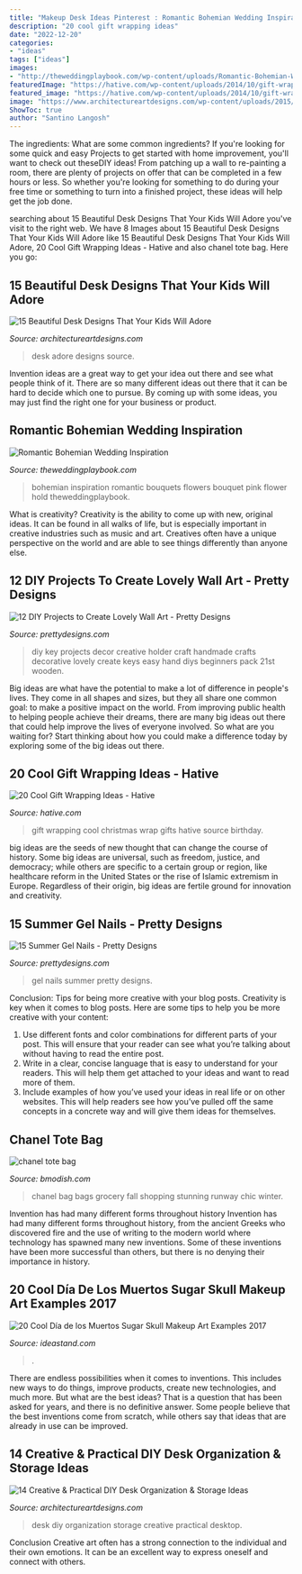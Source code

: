 ```yaml
---
title: "Makeup Desk Ideas Pinterest : Romantic Bohemian Wedding Inspiration"
description: "20 cool gift wrapping ideas"
date: "2022-12-20"
categories:
- "ideas"
tags: ["ideas"]
images:
- "http://theweddingplaybook.com/wp-content/uploads/Romantic-Bohemian-Wedding-Inspiration-Pink-Red-Flower-Bouquet.jpg"
featuredImage: "https://hative.com/wp-content/uploads/2014/10/gift-wrapping-ideas/6-cool-gift-wrapping-ideas.jpg"
featured_image: "https://hative.com/wp-content/uploads/2014/10/gift-wrapping-ideas/6-cool-gift-wrapping-ideas.jpg"
image: "https://www.architectureartdesigns.com/wp-content/uploads/2015/03/14-Creative-Practical-DIY-Desk-Organization-Storage-Ideas-12.jpg"
ShowToc: true
author: "Santino Langosh"
---
```



The ingredients: What are some common ingredients?
If you're looking for some quick and easy Projects to get started with home improvement, you'll want to check out theseDIY ideas! From patching up a wall to re-painting a room, there are plenty of projects on offer that can be completed in a few hours or less. So whether you're looking for something to do during your free time or something to turn into a finished project, these ideas will help get the job done.

	

		
searching about 15 Beautiful Desk Designs That Your Kids Will Adore you've visit to the right web. We have 8 Images about 15 Beautiful Desk Designs That Your Kids Will Adore like 15 Beautiful Desk Designs That Your Kids Will Adore, 20 Cool Gift Wrapping Ideas - Hative and also chanel tote bag. Here you go:
		
    
## 15 Beautiful Desk Designs That Your Kids Will Adore

<img loading=lazy src="https://www.architectureartdesigns.com/wp-content/uploads/2016/10/12-14.jpg" onerror="this.onerror=null;this.src='https://tse2.mm.bing.net/th?id=OIP.1ichlFUwPI0kzJhhWf-F_QHaJ3&amp;pid=15.1';" alt="15 Beautiful Desk Designs That Your Kids Will Adore">

_Source: architectureartdesigns.com_

>desk adore designs source. 

	

Invention ideas are a great way to get your idea out there and see what people think of it. There are so many different ideas out there that it can be hard to decide which one to pursue. By coming up with some ideas, you may just find the right one for your business or product.

    
## Romantic Bohemian Wedding Inspiration

<img loading=lazy src="http://theweddingplaybook.com/wp-content/uploads/Romantic-Bohemian-Wedding-Inspiration-Pink-Red-Flower-Bouquet.jpg" onerror="this.onerror=null;this.src='https://tse3.mm.bing.net/th?id=OIP.UJT0K2C5pfR-mL4OFCrQugHaLH&amp;pid=15.1';" alt="Romantic Bohemian Wedding Inspiration">

_Source: theweddingplaybook.com_

>bohemian inspiration romantic bouquets flowers bouquet pink flower hold theweddingplaybook. 

	

What is creativity?
Creativity is the ability to come up with new, original ideas. It can be found in all walks of life, but is especially important in creative industries such as music and art. Creatives often have a unique perspective on the world and are able to see things differently than anyone else.

    
## 12 DIY Projects To Create Lovely Wall Art - Pretty Designs

<img loading=lazy src="https://www.prettydesigns.com/wp-content/uploads/2014/12/Decorative-Wall-Art.jpg" onerror="this.onerror=null;this.src='https://tse3.mm.bing.net/th?id=OIP.Au9dDoW2gzPS69EPkhf2awHaTa&amp;pid=15.1';" alt="12 DIY Projects to Create Lovely Wall Art - Pretty Designs">

_Source: prettydesigns.com_

>diy key projects decor creative holder craft handmade crafts decorative lovely create keys easy hand diys beginners pack 21st wooden. 

	

Big ideas are what have the potential to make a lot of difference in people's lives. They come in all shapes and sizes, but they all share one common goal: to make a positive impact on the world. From improving public health to helping people achieve their dreams, there are many big ideas out there that could help improve the lives of everyone involved. So what are you waiting for? Start thinking about how you could make a difference today by exploring some of the big ideas out there.

    
## 20 Cool Gift Wrapping Ideas - Hative

<img loading=lazy src="https://hative.com/wp-content/uploads/2014/10/gift-wrapping-ideas/6-cool-gift-wrapping-ideas.jpg" onerror="this.onerror=null;this.src='https://tse1.mm.bing.net/th?id=OIP.ivXrF4FtlkXiWM2FG96I5gHaI0&amp;pid=15.1';" alt="20 Cool Gift Wrapping Ideas - Hative">

_Source: hative.com_

>gift wrapping cool christmas wrap gifts hative source birthday. 

	

big ideas are the seeds of new thought that can change the course of history. Some big ideas are universal, such as freedom, justice, and democracy; while others are specific to a certain group or region, like healthcare reform in the United States or the rise of Islamic extremism in Europe. Regardless of their origin, big ideas are fertile ground for innovation and creativity.

    
## 15 Summer Gel Nails - Pretty Designs

<img loading=lazy src="http://www.prettydesigns.com/wp-content/uploads/2014/07/Pretty-Gel-Nails.jpg" onerror="this.onerror=null;this.src='https://tse1.mm.bing.net/th?id=OIP.3g0jgPTI7vuY8WvC-db2pQHaHb&amp;pid=15.1';" alt="15 Summer Gel Nails - Pretty Designs">

_Source: prettydesigns.com_

>gel nails summer pretty designs. 

	

Conclusion: Tips for being more creative with your blog posts.
Creativity is key when it comes to blog posts. Here are some tips to help you be more creative with your content: 
1. Use different fonts and color combinations for different parts of your post. This will ensure that your reader can see what you’re talking about without having to read the entire post. 
2. Write in a clear, concise language that is easy to understand for your readers. This will help them get attached to your ideas and want to read more of them. 
3. Include examples of how you’ve used your ideas in real life or on other websites. This will help readers see how you’ve pulled off the same concepts in a concrete way and will give them ideas for themselves. 

    
## Chanel Tote Bag

<img loading=lazy src="https://bmodish.com/wp-content/uploads/2014/03/chanel-tote-bag.jpg" onerror="this.onerror=null;this.src='https://tse2.mm.bing.net/th?id=OIP.VydJTpz0eiGpBLCFu62VBQHaLH&amp;pid=15.1';" alt="chanel tote bag">

_Source: bmodish.com_

>chanel bag bags grocery fall shopping stunning runway chic winter. 

	

Invention has had many different forms throughout history
Invention has had many different forms throughout history, from the ancient Greeks who discovered fire and the use of writing to the modern world where technology has spawned many new inventions. Some of these inventions have been more successful than others, but there is no denying their importance in history.

    
## 20 Cool Día De Los Muertos Sugar Skull Makeup Art Examples 2017

<img loading=lazy src="https://ideastand.com/wp-content/uploads/2014/05/dia-de-los-muertos/7-sugar-skull-makeup.jpg" onerror="this.onerror=null;this.src='https://tse1.mm.bing.net/th?id=OIP.KgmyJpBLJddQZQCHtlpZhgHaKG&amp;pid=15.1';" alt="20 Cool Día de los Muertos Sugar Skull Makeup Art Examples 2017">

_Source: ideastand.com_

>. 

	

There are endless possibilities when it comes to inventions. This includes new ways to do things, improve products, create new technologies, and much more. But what are the best ideas? That is a question that has been asked for years, and there is no definitive answer. Some people believe that the best inventions come from scratch, while others say that ideas that are already in use can be improved.

    
## 14 Creative &amp; Practical DIY Desk Organization &amp; Storage Ideas

<img loading=lazy src="https://www.architectureartdesigns.com/wp-content/uploads/2015/03/14-Creative-Practical-DIY-Desk-Organization-Storage-Ideas-12.jpg" onerror="this.onerror=null;this.src='https://tse3.mm.bing.net/th?id=OIP.XXwTj0N_Njnf02cQGmCicAHaMH&amp;pid=15.1';" alt="14 Creative &amp; Practical DIY Desk Organization &amp; Storage Ideas">

_Source: architectureartdesigns.com_

>desk diy organization storage creative practical desktop. 

	

Conclusion
Creative art often has a strong connection to the individual and their own emotions. It can be an excellent way to express oneself and connect with others.

